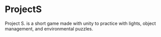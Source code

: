 # ProjectS
Project S. is a short game made with unity to practice with lights, object management, and environmental puzzles.
